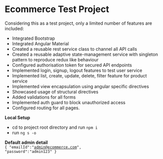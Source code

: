 <h1>Ecommerce Test Project</h1>

Considering this as a test project, only a limited number of features are included:
<br/>
<ul>
<li>Integrated Bootstrap</li>
<li>Integrated Angular Material</li>
<li>Created a reusable rest service class to channel all API calls</li>
<li>Created a reusable adaptive state-management service with singleton pattern to reproduce redux like behaviour</li>
<li>Configured authorisation token for secured API endpoints</li>
<li>Implemented login, signup, logout features to test user service</li>
<li>Implemented list, create, update, delete, filter feature for product service</li>
<li>Implemented view encapsulation using angular specific directives</li>
<li>Showcased usage of structural directives</li>
<li>Added validations for all forms</li>
<li>Implemented auth guard to block unauthorized access</li>
<li>Configured routing for all pages.</li>
</ul>


**Local Setup**
<ul>
<li>cd to project root directory and run <code>npm i</code> </li>
<li>run <code>ng s -o</code></li>
</ul>

**Default admin detail**<br/>
<code>{
    "emailId":"admin@ecommerce.com",
    "password":"admin123"
}</code>